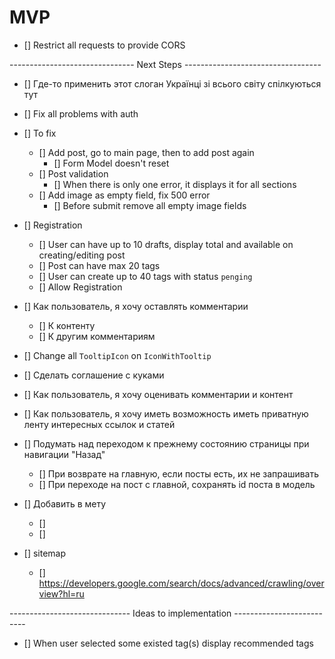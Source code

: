 # MVP
- [] Restrict all requests to provide CORS

------------------------------- Next Steps ----------------------------------
- [] Где-то применить этот слоган
  Українці зі всього світу спілкуються тут

- [] Fix all problems with auth
- [] To fix
    - [] Add post, go to main page, then to add post again
        - [] Form Model doesn't reset
    - [] Post validation
        - [] When there is only one error, it displays it for all sections
    - [] Add image as empty field, fix 500 error
        - [] Before submit remove all empty image fields

- [] Registration
    - [] User can have up to 10 drafts, display total and available on creating/editing post
    - [] Post can have max 20 tags
    - [] User can create up to 40 tags with status `penging`
    - [] Allow Registration

- [] Как пользователь, я хочу оставлять комментарии
    - [] К контенту
    - [] К другим комментариям

- [] Change all `TooltipIcon` on `IconWithTooltip`

- [] Сделать соглашение с куками

- [] Как пользователь, я хочу оценивать комментарии и контент

- [] Как пользователь, я хочу иметь возможность иметь приватную ленту интересных ссылок и статей

- [] Подумать над переходом к прежнему состоянию страницы при навигации "Назад"
    - [] При возврате на главную, если посты есть, их не запрашивать
    - [] При переходе на пост с главной, сохранять id поста в модель

- [] Добавить в мету
    - [] <meta name="description" content="60.2k votes, 19.0k comments. 32.5m members in the AskReddit community.
      r/AskReddit is the place to ask and answer thought-provoking questions.">
    - [] <link rel="canonical"
      href="https://www.reddit.com/r/AskReddit/comments/ntofxm/what_the_scariest_true_story_you_know/">
- [] sitemap
    - [] https://developers.google.com/search/docs/advanced/crawling/overview?hl=ru
    
------------------------------ Ideas to implementation --------------------------
- [] When user selected some existed tag(s) display recommended tags